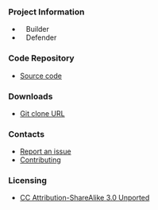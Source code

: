 ### Project Information
* <i class="fas fa-toolbox" style="font-size: 1.2em; color:#233e81;"></i><span style="font-size:1.0em;padding-left:12px;">Builder</span> 
* <i class="fas fa-shield-alt" style="font-size: 1.2em; color:#233e81;"></i><span style="font-size:1.0em;padding-left:12px;">Defender</span>

### Code Repository
* [Source code](https://github.com/nahsra/antisamy)

### Downloads
* [Git clone URL](https://github.com/nahsra/antisamy.git)

### Contacts
* [Report an issue](https://github.com/nahsra/antisamy/issues)
* [Contributing](mailto://dave.wichers@owasp.org)

### Licensing
* [CC Attribution-ShareAlike 3.0 Unported](http://creativecommons.org/licenses/by-sa/3.0/)

